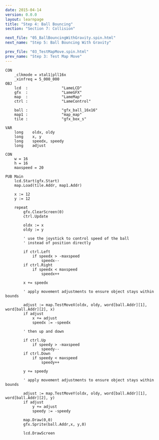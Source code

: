 ```yaml
---
date: 2015-04-14
version: 0.0.0
layout: learnpage
title: "Step 4: Ball Bouncing"
section: "Section 7: Collision"

next_file: "05_BallBouncingWithGravity.spin.html"
next_name: "Step 5: Ball Bouncing With Gravity"

prev_file: "03_TestMapMove.spin.html"
prev_name: "Step 3: Test Map Move"
---
```


    CON
        _clkmode = xtal1|pll16x
        _xinfreq = 5_000_000
    OBJ
        lcd  :               "LameLCD"
        gfx  :               "LameGFX"
        map  :               "LameMap"
        ctrl :               "LameControl"

        ball :               "gfx_ball_16x16"
        map1 :               "map_map"
        tile :               "gfx_box_s"

    VAR
        long    oldx, oldy
        long    x, y
        long    speedx, speedy
        long    adjust

    CON
        w = 16
        h = 16
        maxspeed = 20

    PUB Main
        lcd.Start(gfx.Start)
        map.Load(tile.Addr, map1.Addr)

        x := 12
        y := 12

        repeat
            gfx.ClearScreen(0)
            ctrl.Update

            oldx := x
            oldy := y

            ' use the joystick to control speed of the ball
            ' instead of position directly

            if ctrl.Left
                if speedx > -maxspeed
                    speedx--
            if ctrl.Right
                if speedx < maxspeed
                    speedx++

            x += speedx

            ' apply movement adjustments to ensure object stays within bounds

            adjust := map.TestMoveX(oldx, oldy, word[ball.Addr][1], word[ball.Addr][2], x)
            if adjust
                x += adjust
                speedx := -speedx

            ' then up and down

            if ctrl.Up
                if speedy > -maxspeed
                    speedy--
            if ctrl.Down
                if speedy < maxspeed
                    speedy++

            y += speedy

            ' apply movement adjustments to ensure object stays within bounds

            adjust := map.TestMoveY(oldx, oldy, word[ball.Addr][1], word[ball.Addr][2], y)
            if adjust
                y += adjust
                speedy := -speedy

            map.Draw(0,0)
            gfx.Sprite(ball.Addr,x, y,0)

            lcd.DrawScreen
